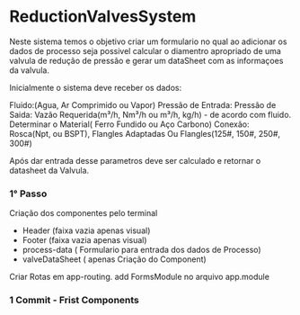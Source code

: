 # ReductionValvesSystem

Neste sistema temos o objetivo criar um formulario no qual ao adicionar os dados de processo seja possivel calcular o diamentro apropriado de uma valvula de redução de pressão e gerar um dataSheet com as informaçoes da valvula.

Inicialmente o sistema deve receber os dados:

Fluido:(Agua, Ar Comprimido ou Vapor)
Pressão de Entrada:
Pressão de Saida:
Vazão Requerida(m³/h, Nm³/h ou m³/h, kg/h) - de acordo com fluido.
Determinar o Material( Ferro Fundido ou Aço Carbono)
Conexão: Rosca(Npt, ou BSPT), Flangles Adaptadas Ou Flangles(125#, 150#, 250#, 300#)

Após dar entrada desse parametros deve ser calculado e retornar o datasheet da Valvula.

### 1° Passo

Criação dos componentes pelo terminal

- Header (faixa vazia apenas visual)
- Footer (faixa vazia apenas visual)
- process-data ( Formulario para entrada dos dados de Processo)
- valveDataSheet ( apenas Criação do Component)

Criar Rotas em app-routing.
add FormsModule no arquivo app.module

### 1 Commit - Frist Components
